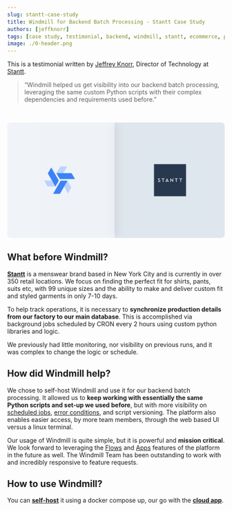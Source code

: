 ```yaml
---
slug: stantt-case-study
title: Windmill for Backend Batch Processing - Stantt Case Study
authors: [jeffknorr]
tags: [case study, testimonial, backend, windmill, stantt, ecommerce, python, scripts]
image: ./0-header.png
---
```


This is a testimonial written by [Jeffrey Knorr](https://www.linkedin.com/in/jeffreyknorr), Director of Technology at [Stantt](https://stantt.com/).


<!--truncate-->


> “Windmill helped us get visibility into our backend batch processing, leveraging the same custom Python scripts with their complex dependencies and requirements used before.”

<br/>

![Stantt Windmill use case](./0-header.png "Stantt Windmill testimonial")

## What before Windmill?

**[Stantt][stantt]** is a menswear brand based in New York City and is currently in over 350 retail locations. We focus on finding the perfect fit for shirts, pants, suits etc, with 99 unique sizes and the ability to make and deliver custom fit and styled garments in only 7-10 days.

To help track operations, it is necessary to **synchronize production details from our factory to our main database**. This is accomplished via background jobs scheduled by CRON every 2 hours using custom python libraries and logic.

We previously had little monitoring, nor visibility on previous runs, and it was complex to change the logic or schedule.

## How did Windmill help?

We chose to self-host Windmill and use it for our backend batch processing. It allowed us to **keep working with essentially the same Python scripts and set-up we used before**, but with more visibility on [scheduled jobs](/docs/core_concepts/scheduling), [error conditions](/docs/core_concepts/error_handling_in_flows), and script versioning. The platform also enables easier access, by more team members, through the web based UI versus a linux terminal.

Our usage of Windmill is quite simple, but it is powerful and **mission critical**. We look forward to leveraging the [Flows](/docs/getting_started/flows_quickstart) and [Apps](/docs/getting_started/apps_quickstart) features of the platform in the future as well. The Windmill Team has been outstanding to work with and incredibly responsive to feature requests.

## How to use Windmill?

You can **[self-host](https://docs.windmill.dev/docs/advanced/self_host/#deployment)** it using a docker compose up, our go with the **[cloud app](https://app.windmill.dev/user/login)**.

<!-- Links -->
[jrk-linkedin]: https://www.linkedin.com/in/jeffreyknorr
[stantt]: https://stantt.com/